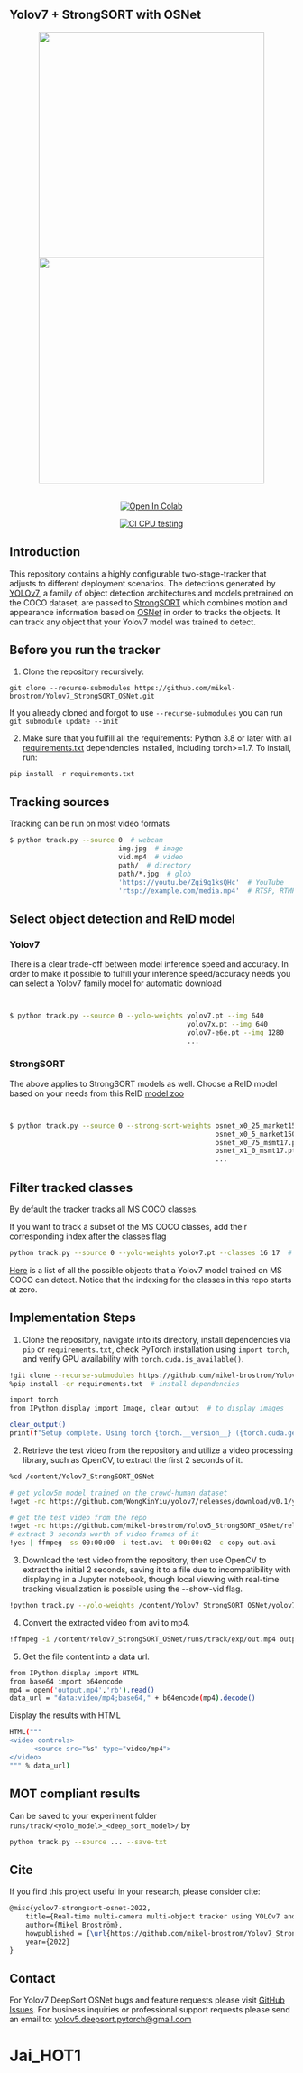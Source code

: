 ## Yolov7 + StrongSORT with OSNet





<div align="center">
<p>
<img src="MOT16_eval/track_pedestrians.gif" width="400"/> <img src="MOT16_eval/track_all.gif" width="400"/> 
</p>
<br>  
<a href="https://colab.research.google.com/drive/101f0PNBPx3245Hu710QAf2LXpf3E2uIk?usp=sharing"><img src="https://colab.research.google.com/assets/colab-badge.svg" alt="Open In Colab"></a>
 
 [![CI CPU testing](https://github.com/mikel-brostrom/Yolov7_StrongSORT_OSNet/actions/workflows/ci-testing.yml/badge.svg)](https://github.com/mikel-brostrom/Yolov7_StrongSORT_OSNet/actions/workflows/ci-testing.yml)
</div>

</div>


## Introduction

This repository contains a highly configurable two-stage-tracker that adjusts to different deployment scenarios. The detections generated by [YOLOv7](https://github.com/WongKinYiu/yolov7), a family of object detection architectures and models pretrained on the COCO dataset, are passed to [StrongSORT](https://github.com/dyhBUPT/StrongSORT)[](https://arxiv.org/pdf/2202.13514.pdf) which combines motion and appearance information based on [OSNet](https://github.com/KaiyangZhou/deep-person-reid)[](https://arxiv.org/abs/1905.00953) in order to tracks the objects. It can track any object that your Yolov7 model was trained to detect.

## Before you run the tracker

1. Clone the repository recursively:

`git clone --recurse-submodules https://github.com/mikel-brostrom/Yolov7_StrongSORT_OSNet.git`

If you already cloned and forgot to use `--recurse-submodules` you can run `git submodule update --init`

2. Make sure that you fulfill all the requirements: Python 3.8 or later with all [requirements.txt](https://github.com/mikel-brostrom/Yolov7_DeepSort_Pytorch/blob/master/requirements.txt) dependencies installed, including torch>=1.7. To install, run:

`pip install -r requirements.txt`


## Tracking sources

Tracking can be run on most video formats

```bash
$ python track.py --source 0  # webcam
                           img.jpg  # image
                           vid.mp4  # video
                           path/  # directory
                           path/*.jpg  # glob
                           'https://youtu.be/Zgi9g1ksQHc'  # YouTube
                           'rtsp://example.com/media.mp4'  # RTSP, RTMP, HTTP stream
```


## Select object detection and ReID model

### Yolov7

There is a clear trade-off between model inference speed and accuracy. In order to make it possible to fulfill your inference speed/accuracy needs
you can select a Yolov7 family model for automatic download

```bash


$ python track.py --source 0 --yolo-weights yolov7.pt --img 640
                                            yolov7x.pt --img 640
                                            yolov7-e6e.pt --img 1280
                                            ...
```

### StrongSORT

The above applies to StrongSORT models as well. Choose a ReID model based on your needs from this ReID [model zoo](https://kaiyangzhou.github.io/deep-person-reid/MODEL_ZOO)

```bash


$ python track.py --source 0 --strong-sort-weights osnet_x0_25_market1501.pt
                                                   osnet_x0_5_market1501.pt
                                                   osnet_x0_75_msmt17.pt
                                                   osnet_x1_0_msmt17.pt
                                                   ...
```


## Filter tracked classes

By default the tracker tracks all MS COCO classes.

If you want to track a subset of the MS COCO classes, add their corresponding index after the classes flag

```bash
python track.py --source 0 --yolo-weights yolov7.pt --classes 16 17  # tracks cats and dogs, only
```

[Here](https://tech.amikelive.com/node-718/what-object-categories-labels-are-in-coco-dataset/) is a list of all the possible objects that a Yolov7 model trained on MS COCO can detect. Notice that the indexing for the classes in this repo starts at zero.

## Implementation Steps

1. Clone the repository, navigate into its directory, install dependencies via `pip` or `requirements.txt`, check PyTorch installation using `import torch`, and verify GPU availability with `torch.cuda.is_available()`.

```bash
!git clone --recurse-submodules https://github.com/mikel-brostrom/Yolov7_StrongSORT_OSNet.git  # clone repo
%pip install -qr requirements.txt  # install dependencies

import torch
from IPython.display import Image, clear_output  # to display images

clear_output()
print(f"Setup complete. Using torch {torch.__version__} ({torch.cuda.get_device_properties(0).name if torch.cuda.is_available() else 'CPU'})")
```

2. Retrieve the test video from the repository and utilize a video processing library, such as OpenCV, to extract the first 2 seconds of it.

```bash
%cd /content/Yolov7_StrongSORT_OSNet

# get yolov5m model trained on the crowd-human dataset
!wget -nc https://github.com/WongKinYiu/yolov7/releases/download/v0.1/yolov7.pt -O /content/Yolov7_StrongSORT_OSNet/yolov7.pt

# get the test video from the repo
!wget -nc https://github.com/mikel-brostrom/Yolov5_StrongSORT_OSNet/releases/download/v.2.0/test.avi
# extract 3 seconds worth of video frames of it
!yes | ffmpeg -ss 00:00:00 -i test.avi -t 00:00:02 -c copy out.avi
```

3. Download the test video from the repository, then use OpenCV to extract the initial 2 seconds, saving it to a file due to incompatibility with displaying in a Jupyter notebook, though local viewing with real-time tracking visualization is possible using the --show-vid flag.

```bash
!python track.py --yolo-weights /content/Yolov7_StrongSORT_OSNet/yolov7.pt --strong-sort-weights osnet_x0_25_msmt17.pt --source out.avi --save-vid --conf-thres 0.15 --device 0
```

4. Convert the extracted video from avi to mp4.

```bash
!ffmpeg -i /content/Yolov7_StrongSORT_OSNet/runs/track/exp/out.mp4 output.mp4
```

5. Get the file content into a data url.

```bash
from IPython.display import HTML
from base64 import b64encode
mp4 = open('output.mp4','rb').read()
data_url = "data:video/mp4;base64," + b64encode(mp4).decode()
```

  Display the results with HTML

```bash
HTML("""
<video controls>
      <source src="%s" type="video/mp4">
</video>
""" % data_url)
```

## MOT compliant results

Can be saved to your experiment folder `runs/track/<yolo_model>_<deep_sort_model>/` by 

```bash
python track.py --source ... --save-txt
```


## Cite

If you find this project useful in your research, please consider cite:

```latex
@misc{yolov7-strongsort-osnet-2022,
    title={Real-time multi-camera multi-object tracker using YOLOv7 and StrongSORT with OSNet},
    author={Mikel Broström},
    howpublished = {\url{https://github.com/mikel-brostrom/Yolov7_StrongSORT_OSNet}},
    year={2022}
}
```

## Contact 

For Yolov7 DeepSort OSNet bugs and feature requests please visit [GitHub Issues](https://github.com/mikel-brostrom/Yolov7_StrongSORT_OSNet/issues). For business inquiries or professional support requests please send an email to: yolov5.deepsort.pytorch@gmail.com
# Jai_HOT1
